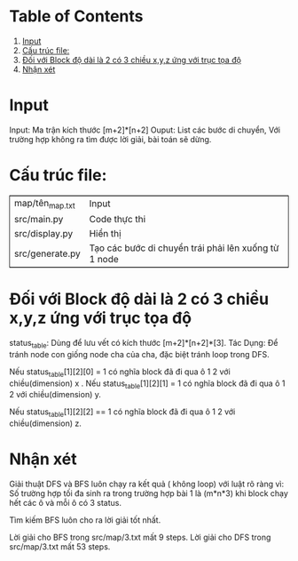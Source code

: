 
# Table of Contents

1.  [Input](#orgb588e87)
2.  [Cấu trúc file:](#orge2f58c3)
3.  [Đối với Block độ dài là 2 có 3 chiều x,y,z ứng với trục tọa độ](#org65dfb76)
4.  [Nhận xét](#orgb3c7551)


<a id="orgb588e87"></a>

# Input

Input: Ma trận kích thước [m+2]\*[n+2]
Ouput: List các bước di chuyển, Với trường hợp không ra tìm được lời giải, bài toán sẽ dừng.


<a id="orge2f58c3"></a>

# Cấu trúc file:

<table border="2" cellspacing="0" cellpadding="6" rules="groups" frame="hsides">


<colgroup>
<col  class="org-left" />

<col  class="org-left" />
</colgroup>
<tbody>
<tr>
<td class="org-left">map/tên<sub>map.txt</sub></td>
<td class="org-left">Input</td>
</tr>


<tr>
<td class="org-left">src/main.py</td>
<td class="org-left">Code thực thi</td>
</tr>


<tr>
<td class="org-left">src/display.py</td>
<td class="org-left">Hiển thị</td>
</tr>


<tr>
<td class="org-left">src/generate.py</td>
<td class="org-left">Tạo các bước di chuyển trái phải lên xuống từ 1 node</td>
</tr>
</tbody>
</table>


<a id="org65dfb76"></a>

# Đối với Block độ dài là 2 có 3 chiều x,y,z ứng với trục tọa độ

status<sub>table</sub>: Dùng để lưu vết có kích thước [m+2]\*[n+2]\*[3].
Tác Dụng: Để tránh node con giống node cha của cha, đặc biệt tránh loop trong DFS.

Nếu status<sub>table</sub>[1][2][0] = 1 có nghĩa block đã đi qua ô 1 2 với chiều(dimension) x .
Nếu status<sub>table</sub>[1][2][1] = 1 có nghĩa block đã đi qua ô 1 2 với chiều(dimension) y.

Nếu status<sub>table</sub>[1][2][2] == 1 có nghĩa block đã đi qua ô 1 2 với chiều(dimension) z.


<a id="orgb3c7551"></a>

# Nhận xét

Giải thuật DFS và BFS luôn chạy ra kết quả ( không loop) với luật rõ ràng vì:
Số trường hợp tối đa sinh ra trong trường hợp bài 1 là (m\*n\*3) khi block chạy hết các ô và mỗi ô có 3 status.

Tìm kiếm BFS luôn cho ra lời giải tốt nhất.

Lời giải cho BFS trong src/map/3.txt mất 9 steps.
Lời giải cho DFS trong src/map/3.txt mất 53 steps.

